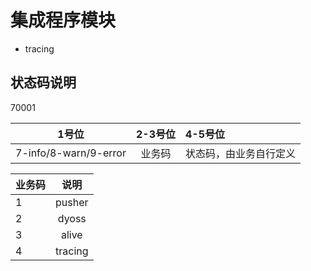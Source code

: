# 集成程序模块
- tracing

## 状态码说明
70001

| 1号位  | 2-3号位               |  4-5号位   |   
| -------  |:-------------: |  :-----  | 
| 7-info/8-warn/9-error  | 业务码  | 状态码，由业务自行定义 | 

 
| 业务码  | 说明              | 
| -------  |:-------------: | 
| 1  | pusher|
| 2  | dyoss|
| 3  | alive|
| 4  | tracing|





